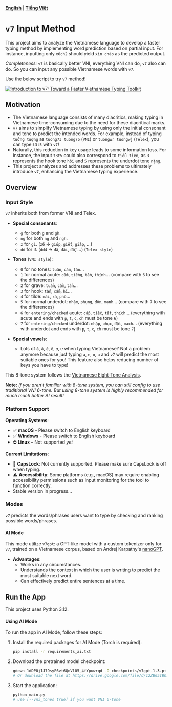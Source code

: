 [**English**](README.md) | [**Tiếng Việt**](README_VI.md)

# `v7` Input Method

This project aims to analyze the Vietnamese language to develop a faster typing method by implementing word prediction based on partial input. For instance, inputting only `x0ch2` should yield `xin chào` as the predicted output.

*Completeness:* `v7` is basically better VNI, everything VNI can do, `v7` also can do. So you can input any possible Vietnamese words with `v7`.

Use the below script to try `v7` method!

[![Introduction to v7: Toward a Faster Vietnamese Typing Toolkit](https://img.youtube.com/vi/8oCy65ZKvzc/maxresdefault.jpg)](https://www.youtube.com/watch?v=8oCy65ZKvzc)

<!-- ![Demo](assets/v7ai.gif) -->

## Motivation

- The Vietnamese language consists of many diacritics, making typing in Vietnamese time-consuming due to the need for these diacritical marks.
- `v7` aims to simplify Vietnamese typing by using only the initial consonant and tone to predict the intended words. For example, instead of typing `tưởng tượng` as `tuong73 tuong75` (`VNI`) or `tuongwr tuongwj` (`Telex`), you can type `t3t5` with `v7`!
- Naturally, this reduction in key usage leads to some information loss. For instance, the input `t3t5` could also correspond to `tiểu tiện`, as `3` represents the hook tone `hỏi` and `5` represents the underdot tone `nặng`.
- This project analyzes and addresses these problems to ultimately introduce `v7`, enhancing the Vietnamese typing experience.

## Overview

### Input Style

`v7` inherits both from former VNI and Telex.

- **Special consonants**:
  - `g` for both `g` and `gh`.
  - `ng` for both `ng` and `ngh`.
  - `z` for `gi`. (`z6` → `giúp`, `giết`, `giáp`, ...)
  - `dd` for `đ`. (`dd4` → `đã`, `đãi`, `đỗ`, ...) (`Telex style`)

- **Tones** (`VNI style`):
  - `0` for no tones: `tuân`, `câm`, `tân`...
  - `1` for normal acute: `cấm`, `tiếng`, `tấn`, `thính`... (compare with `6` to see the differences)
  - `2` for grave: `tuần`, `cầm`, `tần`...
  - `3` for hook: `tẩn`, `cẩm`, `hỉ`...
  - `4` for tilde: `mãi`, `rã`, `phũ`...
  - `5` for normal underdot: `nhậm`, `phụng`, `độn`, `mạnh`... (compare with `7` to see the differences)
  - `6` for `entering/checked` acute: `cấp`, `tiếc`, `tất`, `thích`... (everything with acute and ends with `p`, `t`, `c`, `ch` must be tone `6`)
  - `7` for `entering/checked` underdot: `nhập`, `phục`, `đột`, `mạch`... (everything with underdot and ends with `p`, `t`, `c`, `ch` must be tone `7`)
  
- **Special vowels**:
  - Lots of `ă`, `â`, `ê`, `ô`, `ơ`, `ư` when typing Vietnamese? Not a problem anymore because just typing `a`, `e`, `o`, `u` and `v7` will predict the most suitable ones for you! This feature also helps reducing number of keys you have to type!

This 8-tone system follows the [Vietnamese Eight-Tone Analysis](https://en.wikipedia.org/wiki/Vietnamese_phonology#Eight-tone_analysis).

<!-- {0: 1811243,
 1: 1177092,
 2: 1486109,
 3: 987875,
 4: 353059,
 5: 972686,
 6: 815346,
 7: 703205} 
 
 # 1590000/12169131 rows on VTSNLP/vietnamese_curated_dataset
 {0: 327807887,
 1: 181193062,
 2: 230149590,
 3: 130067773,
 4: 59128896,
 5: 134059571,
 6: 109569975,
 7: 87877665}

 
 -->

**Note:** *If you aren't familiar with 8-tone system, you can still config to use traditional VNI 6-tone. But using 8-tone system is highly recommended for much much better AI result!* 

### Platform Support

**Operating Systems**:
- ✅ **macOS** - Please switch to English keyboard
- ✅ **Windows** - Please switch to English keyboard
- ⛔ **Linux** – Not supported *yet*

**Current Limitations**:
- 🚫 **CapsLock**: Not currently supported. Please make sure CapsLock is off when typing.
- ⚠️ **Accessibility**: Some platforms (e.g., macOS) may require enabling accessibility permissions such as input monitoring for the tool to function correctly.
- Stable version in progress...

### Modes

`v7` predicts the words/phrases users want to type by checking and ranking possible words/phrases. 

#### AI Mode
This mode utilize `v7gpt`: a GPT-like model with a custom tokenizer only for `v7`, trained on a Vietnamese corpus, based on Andrej Karpathy's [nanoGPT](https://github.com/karpathy/build-nanogpt).

- **Advantages**:
  - Works in any circumstances.
  - Understands the context in which the user is writing to predict the most suitable next word.
  - Can effectively predict entire sentences at a time.
  
## Run the App
<!-- TODO: (Warn user about the computer accessibility issues) -->
This project uses Python 3.12. 

#### Using AI Mode
To run the app in AI Mode, follow these steps:

1. Install the required packages for AI Mode (Torch is required):
    ```bash
    pip install -r requirements_ai.txt
    ```
2. Download the pretrained model checkpoint:
    ```bash
    gdown 1dDP0jIJ79syE6vt6QnVl05_4fYpuwrqd -O checkpoints/v7gpt-1.3.pth
    # Or download the file at https://drive.google.com/file/d/12ZBG5IBOKmgmv7mh32uFdDUqr-K0SzPS/view?usp=drive_link to checkpoints/v7gpt-1.3.pth
    ```
3. Start the application:
    ```bash
    python main.py
    # use [--vni_tones true] if you want VNI 6-tone
    ```
